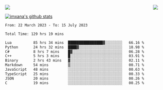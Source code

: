 <p>
  <a href="https://count.getloli.com/"><img src="https://count.getloli.com/get/@xana.readme?theme=moebooru-h"></a>
  <img src="https://weather-icon.journeyad.repl.co/@hangzhou?v=1" align="right">
</p>


<a href="https://github.com/imxana"><img align="center" src="https://github-readme-stats.vercel.app/api?username=imxana&show_icons=true&include_all_commits=true&hide_border=tru&custom_title=imxana%27s%20Github%20Stats" alt="imxana's github stats" /></a> 

<!--START_SECTION:waka-->

```txt
From: 22 March 2023 - To: 15 July 2023

Total Time: 129 hrs 19 mins

Lua          85 hrs 34 mins  ████████████████▓░░░░░░░░   66.16 %
Python       24 hrs 32 mins  ████▓░░░░░░░░░░░░░░░░░░░░   18.98 %
C#           8 hrs 7 mins    █▓░░░░░░░░░░░░░░░░░░░░░░░   06.28 %
C++          5 hrs 3 mins    █░░░░░░░░░░░░░░░░░░░░░░░░   03.91 %
Binary       2 hrs 43 mins   ▓░░░░░░░░░░░░░░░░░░░░░░░░   02.11 %
Markdown     54 mins         ▒░░░░░░░░░░░░░░░░░░░░░░░░   00.71 %
JavaScript   48 mins         ░░░░░░░░░░░░░░░░░░░░░░░░░   00.63 %
TypeScript   25 mins         ░░░░░░░░░░░░░░░░░░░░░░░░░   00.33 %
JSON         20 mins         ░░░░░░░░░░░░░░░░░░░░░░░░░   00.26 %
C            19 mins         ░░░░░░░░░░░░░░░░░░░░░░░░░   00.25 %
```

<!--END_SECTION:waka-->
